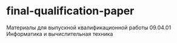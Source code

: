 # final-qualification-paper
Материалы для выпускной квалификационной работы 09.04.01 Информатика и вычислительная техника
